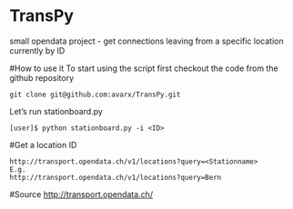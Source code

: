 # TransPy
small opendata project - get connections leaving from a specific location currently by ID

#How to use it
To start using the script first checkout the code from the github repository
```
git clone git@github.com:avarx/TransPy.git
```

Let’s run stationboard.py

```
[user]$ python stationboard.py -i <ID>
```
#Get a location ID
```
http://transport.opendata.ch/v1/locations?query=<Stationname>
E.g.
http://transport.opendata.ch/v1/locations?query=Bern
```

#Source
http://transport.opendata.ch/